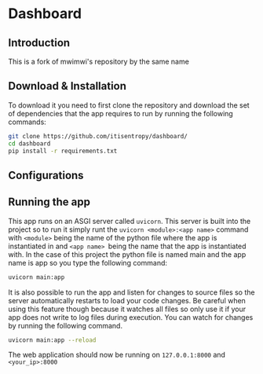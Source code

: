 



# Dashboard

## Introduction

This is a fork of mwimwi's  repository by the same name

## Download & Installation

To download it you need to first clone the repository and download the set of dependencies that the app requires to run by running the following commands:

```bash
git clone https://github.com/itisentropy/dashboard/
cd dashboard
pip install -r requirements.txt
```
## Configurations
## Running the app

This app runs on an ASGI server called `uvicorn`. This server is built into the project so to run it simply runt the `uvicorn <module>:<app name>` command with `<module>` being the name of the python file where the app is instantiated in and `<app name> `being the name that the app is instantiated with. In the case of this project the python file is named main and the app name is app so you type the following command:

```bash
uvicorn main:app
```
It is also possible to run the app and listen for changes to source files so the server automatically restarts to load your code changes. Be careful when using this feature though because it watches all files so only use it if your app does not write to log files during execution. You can watch for changes by running the following command.

```bash
uvicorn main:app --reload
```

The web application should now be running on `127.0.0.1:8000` and `<your_ip>:8000`